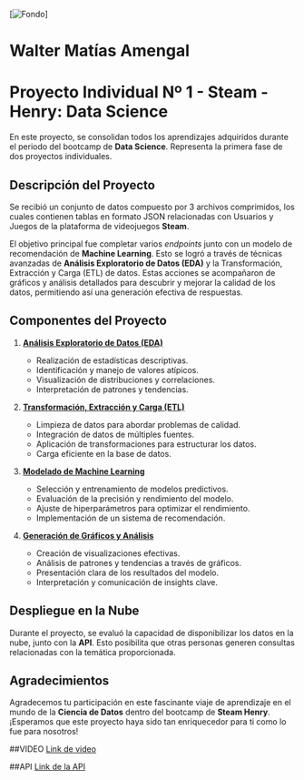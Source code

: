 [![Fondo]('./assets/ai.jpg')]

# Walter Matías Amengal

# Proyecto Individual Nº 1 - **Steam - Henry: Data Science**

En este proyecto, se consolidan todos los aprendizajes adquiridos durante el periodo del bootcamp de **Data Science**. Representa la primera fase de dos proyectos individuales.

## Descripción del Proyecto

Se recibió un conjunto de datos compuesto por 3 archivos comprimidos, los cuales contienen tablas en formato JSON relacionadas con Usuarios y Juegos de la plataforma de videojuegos **Steam**.

El objetivo principal fue completar varios *endpoints* junto con un modelo de recomendación de **Machine Learning**. Esto se logró a través de técnicas avanzadas de **Análisis Exploratorio de Datos (EDA)** y la Transformación, Extracción y Carga (ETL) de datos. Estas acciones se acompañaron de gráficos y análisis detallados para descubrir y mejorar la calidad de los datos, permitiendo así una generación efectiva de respuestas.

## Componentes del Proyecto


1. [**Análisis Exploratorio de Datos (EDA)**](#eda)
   - Realización de estadísticas descriptivas.
   - Identificación y manejo de valores atípicos.
   - Visualización de distribuciones y correlaciones.
   - Interpretación de patrones y tendencias.

2. [**Transformación, Extracción y Carga (ETL)**](#etl)
   - Limpieza de datos para abordar problemas de calidad.
   - Integración de datos de múltiples fuentes.
   - Aplicación de transformaciones para estructurar los datos.
   - Carga eficiente en la base de datos.

3. [**Modelado de Machine Learning**](#machine-learning)
   - Selección y entrenamiento de modelos predictivos.
   - Evaluación de la precisión y rendimiento del modelo.
   - Ajuste de hiperparámetros para optimizar el rendimiento.
   - Implementación de un sistema de recomendación.

4. [**Generación de Gráficos y Análisis**](#graficos)
   - Creación de visualizaciones efectivas.
   - Análisis de patrones y tendencias a través de gráficos.
   - Presentación clara de los resultados del modelo.
   - Interpretación y comunicación de insights clave.
## Despliegue en la Nube

Durante el proyecto, se evaluó la capacidad de disponibilizar los datos en la nube, junto con la **API**. Esto posibilita que otras personas generen consultas relacionadas con la temática proporcionada.

## Agradecimientos

Agradecemos tu participación en este fascinante viaje de aprendizaje en el mundo de la **Ciencia de Datos** dentro del bootcamp de **Steam Henry**. ¡Esperamos que este proyecto haya sido tan enriquecedor para ti como lo fue para nosotros!



##VIDEO [Link de video](https://youtu.be/1p_b2Fk8ny8)

##API [Link de la API](https://steampi-production.up.railway.app/)
  
